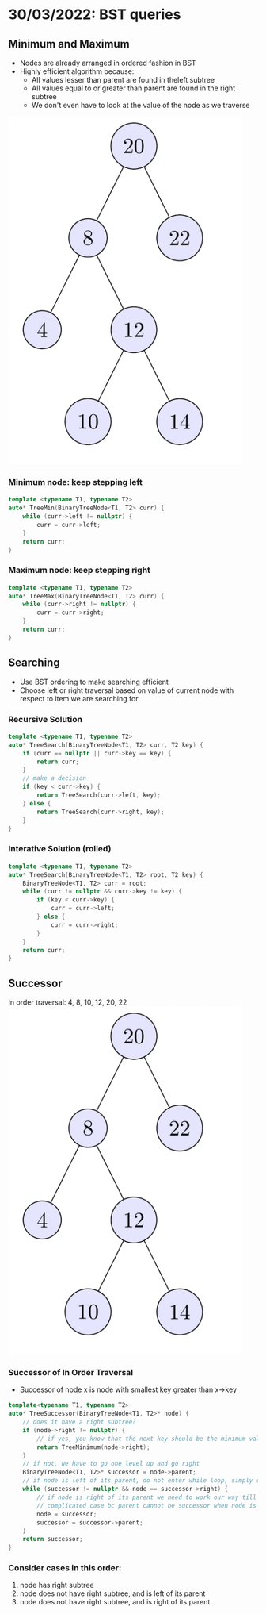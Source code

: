 # 30/03/2022: BST queries

## Minimum and Maximum 
- Nodes are already arranged in ordered fashion in BST
- Highly efficient algorithm because:
    - All values lesser than parent are found in theleft subtree 
    - All values equal to or greater than parent are found in the right subtree
    - We don't even have to look at the value of the node as we traverse

![image](/Images/bst_inorder_traversal.png)

### **Minimum node: keep stepping left**
```cpp
template <typename T1, typename T2>
auto* TreeMin(BinaryTreeNode<T1, T2> curr) {
    while (curr->left != nullptr) {
        curr = curr->left;
    }
    return curr;
}
```

### **Maximum node: keep stepping right**
```cpp
template <typename T1, typename T2>
auto* TreeMax(BinaryTreeNode<T1, T2> curr) {
    while (curr->right != nullptr) {
        curr = curr->right;
    }
    return curr;
}
```

## Searching 
- Use BST ordering to make searching efficient 
- Choose left or right traversal based on value of current node with respect to item we are searching for

### Recursive Solution
```cpp
template <typename T1, typename T2>
auto* TreeSearch(BinaryTreeNode<T1, T2> curr, T2 key) {
    if (curr == nullptr || curr->key == key) {
        return curr;
    }
    // make a decision 
    if (key < curr->key) {
        return TreeSearch(curr->left, key);
    } else {
        return TreeSearch(curr->right, key);
    }
}
```

### Interative Solution (rolled)
```cpp
template <typename T1, typename T2>
auto* TreeSearch(BinaryTreeNode<T1, T2> root, T2 key) {
    BinaryTreeNode<T1, T2> curr = root;
    while (curr != nullptr && curr->key != key) {
        if (key < curr->key) {
            curr = curr->left;
        } else {
            curr = curr->right;
        }
    }
    return curr;
}
```

## Successor 
In order traversal: 4, 8, 10, 12, 20, 22
![image](/Images/bst_inorder_traversal.png)


### Successor of In Order Traversal
- Successor of node x is node with smallest key greater than x->key
```cpp
template<typename T1, typename T2>
auto* TreeSuccessor(BinaryTreeNode<T1, T2>* node) {
    // does it have a right subtree?
    if (node->right != nullptr) {
        // if yes, you know that the next key should be the minimum value in that right subtree
        return TreeMinimum(node->right);
    }
    // if not, we have to go one level up and go right
    BinaryTreeNode<T1, T2>* successor = node->parent;
    // if node is left of its parent, do not enter while loop, simply return the parent
    while (successor != nullptr && node == successor->right) {
        // if node is right of its parent we need to work our way till we point to a node is in left subtree of parent (KINDA, more compilated but we try to find the fake next right node)
        // complicated case bc parent cannot be successor when node is right of parent 
        node = successor;
        successor = successor->parent;
    }
    return successor;
}
```

### Consider cases in this order:
1. node has right subtree
2. node does not have right subtree, and is left of its parent
3. node does not have right subtree, and is right of its parent